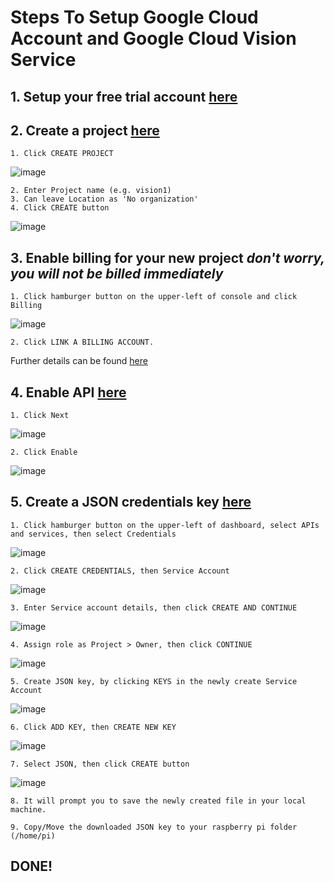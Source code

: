 # Steps To Setup Google Cloud Account and Google Cloud Vision Service

## 1. Setup your free trial account [here](https://console.cloud.google.com/freetrial)
## 2. Create a project [here](https://console.cloud.google.com/project)
    1. Click CREATE PROJECT
  
  ![image](https://user-images.githubusercontent.com/48803444/152648797-f6120979-aff2-4a99-ad9e-ef1b3a8fb1cb.png)

    2. Enter Project name (e.g. vision1)
    3. Can leave Location as 'No organization'
    4. Click CREATE button
    
  ![image](https://user-images.githubusercontent.com/48803444/152648833-bc2cccfa-acb9-4ccc-990f-2726ccdc4ca6.png)

## 3. Enable billing for your new project *don't worry, you will not be billed immediately*
    1. Click hamburger button on the upper-left of console and click Billing
  ![image](https://user-images.githubusercontent.com/48803444/152648954-28f64354-b705-43a2-8ace-e0dba900d3f0.png)
    
    2. Click LINK A BILLING ACCOUNT.
   Further details can be found [here](https://support.google.com/cloud/answer/6293499#enable-billing)
   
## 4.  Enable API [here](https://console.cloud.google.com/flows/enableapi?apiid=vision.googleapis.com)
    1. Click Next
   ![image](https://user-images.githubusercontent.com/48803444/152649183-ca85e910-f098-4904-8ba8-f216481b0056.png)

    2. Click Enable
   ![image](https://user-images.githubusercontent.com/48803444/152649200-80e9a268-96e9-4457-b4bc-3fa005e635b4.png)

## 5. Create a JSON credentials key [here](https://console.cloud.google.com/home/dashboard)
    1. Click hamburger button on the upper-left of dashboard, select APIs and services, then select Credentials
   ![image](https://user-images.githubusercontent.com/48803444/152649275-9baacd7d-ec72-49eb-9107-913814a36e89.png)
   
    2. Click CREATE CREDENTIALS, then Service Account
   ![image](https://user-images.githubusercontent.com/48803444/152649380-08c56d99-19a2-4524-92cb-b22e8c6b2b01.png)

    3. Enter Service account details, then click CREATE AND CONTINUE
   ![image](https://user-images.githubusercontent.com/48803444/152649420-be24935a-c486-44fd-9b91-2b8762ea6196.png)

    4. Assign role as Project > Owner, then click CONTINUE
   ![image](https://user-images.githubusercontent.com/48803444/152649524-691e685b-4971-4b4d-8684-6806a52a8a0c.png)

    5. Create JSON key, by clicking KEYS in the newly create Service Account
   ![image](https://user-images.githubusercontent.com/48803444/152649725-53e7b9e8-e586-4428-9590-ad90ed7cf586.png)
   
    6. Click ADD KEY, then CREATE NEW KEY
   ![image](https://user-images.githubusercontent.com/48803444/152649751-cd5faff6-6a56-4a4e-983b-4fd28d493806.png)

    7. Select JSON, then click CREATE button
   ![image](https://user-images.githubusercontent.com/48803444/152649775-49fb610d-4543-4e27-bcc8-27256f31a775.png)

    8. It will prompt you to save the newly created file in your local machine.
    
    9. Copy/Move the downloaded JSON key to your raspberry pi folder (/home/pi)
    
 ## DONE!

